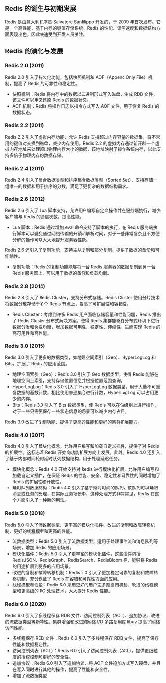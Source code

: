 
## Redis 的诞生与初期发展

Redis 是由意大利程序员 Salvatore Sanfilippo 开发的，于 2009 年首次发布。它是一个高性能、基于内存的键值存储系统。Redis 的性能、读写速度和数据结构方面表现出色，因此快速受到开发人员关注。

## Redis 的演化与发展

### Redis 2.0 (2011)

Redis 2.0 引入了持久化功能，包括快照机制和 AOF（Append Only File）机制，提高了 Redis 的可靠性和稳定性。

- 快照机制：Redis 将内存中的数据以二进制形式写入磁盘，生成 RDB 文件，该文件可以用来还原 Redis 的数据状态。
- AOF 机制：Redis 将操作日志以指令方式写入 AOF 文件，用于恢复 Redis 的数据状态。

### Redis 2.2 (2011)

Redis 2.2 引入了虚拟内存功能，允许 Redis 支持超过内存容量的数据集，将不常用的键值对交换到磁盘，减少内存使用。Redis 2.2 的虚拟内存通过新开辟一个虚拟内存地址来处理超出物理内存大小的数据，该地址映射了操作系统内存，以此支持多倍于物理内存的数据存储。

### Redis 2.4 (2011)

Redis 2.4 引入了集合数据类型和排序集合数据类型（Sorted Set），支持存储一组唯一的数据和用于排序的分数，满足了更复杂的数据结构需求。

### Redis 2.6 (2012)

Redis 2.6 引入了 Lua 脚本支持，允许用户编写自定义操作并在服务端执行，减少客户端与 Redis 的通信次数，提高性能。

- Lua 脚本：Redis 通过增加 eval 命令支持了脚本的执行，在 Redis 服务端执行脚本可以避免通过网络传输的开销和解析时间，对于一些非常复杂且不方便分解的操作可以大大地提升服务器性能。

Redis 2.6 还引入了复制功能，支持主从复制和部分复制，提供了数据的备份和可伸缩性。

- 复制功能：Redis 的复制功能能够将一台 Redis 服务器的数据复制到另一台 Redis 服务器上，可以用于数据的备份和负载均衡。

### Redis 2.8 (2014)

Redis 2.8 引入了 Redis Cluster，支持分布式存储。Redis Cluster 使用分片技术将数据分散存储于多个 Redis 节点上，提高了可扩展性和容错性。

- Redis Cluster：考虑到许多 Redis 用户面临存储容量和性能问题，Redis 推出了 Redis Cluster 分布式解决方案，使得 Redis 集群能够在分布式环境下进行数据分发和负载均衡，增加数据可用性、稳定性、伸缩性，进而实现 Redis 的高可用性和高性能。

### Redis 3.0 (2015)

Redis 3.0 引入了更多的数据类型，如地理空间索引（Geo）、HyperLogLog 和 Bits，扩展了 Redis 的应用范围。

- 地理空间索引（Geo）：Redis 3.0 引入了 Geo 数据类型，使得 Redis 能够在地理空间上索引，支持存储位置信息并根据位置范围查询。
- HyperLogLog：Redis 3.0 引入了 HyperLogLog 数据类型，用于大量不可重复数据的基数计数，相比使用普通集合进行计数，HyperLogLog 可以占用更少的内存。
- Bits：Redis 3.0 引入了 Bits 数据类型，使 Redis 可以在位级别上进行操作，对于一些只需要保存一些状态信息的场景可以减少内存占用。

Redis 3.0 改进了复制功能、提供了更高的性能和更好的集群扩展能力。

### Redis 4.0 (2017)

Redis 4.0 引入了模块化概念，允许用户编写和加载自定义插件，提供了对 Redis 的扩展性。这标志着 Redis 开始向功能扩展方向上发展。此外，Redis 4.0 还引入了基于内部时间轮的延时队列数据结构，用于处理延迟任务。

- 模块化概念：Redis 4.0 开始支持对 Redis 进行模块化扩展，允许用户编写和加载自定义插件，在保证 Redis 的性能、安全、稳定性和可靠性的同时增加了 Redis 的扩展性和开放性。
- 延时队列数据结构：Redis 4.0 引入了基于延时时间的队列，该队列可以延迟消息或任务的处理，在实际业务场景中，这种处理方式非常常见，Redis 在这个方面引入了一种新的用法。

### Redis 5.0 (2018)

Redis 5.0 引入了流数据类型、更丰富的模块化插件、改进的复制和故障转移机制、更好的线程模型和更高的性能。

- 流数据类型：Redis 5.0 引入了流数据类型，适用于处理事件流和消息队列等场景，增加 Redis 的应用场景。
- 模块化插件：Redis 5.0 引入了更丰富的模块化插件，这些插件包括 RedisJSON、RedisGraph、RedisSearch、RedisBloom 等，能够将 Redis 的用途扩展到更多的应用场景。
- 改进的复制和故障转移机制：Redis 5.0 引入了更加稳定可靠的复制和故障转移机制，充分保证了 Redis 在容错和可靠性方面的应用。
- 线程模型和性能：Redis 5.0 采用更好的用户态多路复用机制、改进的线程模型和更高级的 I/O 处理技术，大大提升 Redis 性能。

### Redis 6.0 (2020)

Redis 6.0 引入了多线程保存 RDB 文件、访问控制列表（ACL）、追加协议、改进的流数据类型等新特性。集群增强和改进的网络 I/O 多路复用库 libuv 提高了网络访问性能。

- 多线程保存 RDB 文件：Redis 6.0 引入了多线程保存 RDB 文件，提高了保存性能和数据稳定性。
- 访问控制列表（ACL）：Redis 6.0 引入了访问控制列表（ACL），提供更细粒度的授权控制和更好的安全性。
- 追加协议：Redis 6.0 引入了追加协议，将 AOF 文件追加方式写入硬盘，并且在写入同时进行其他的操作，提高了性能和安全性。
- 增加了流数据类型